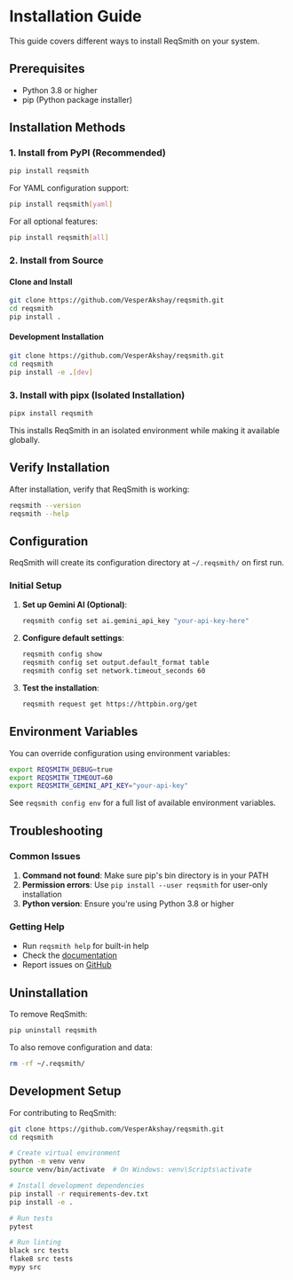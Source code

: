 # Installation Guide

This guide covers different ways to install ReqSmith on your system.

## Prerequisites

- Python 3.8 or higher
- pip (Python package installer)

## Installation Methods

### 1. Install from PyPI (Recommended)

```bash
pip install reqsmith
```

For YAML configuration support:
```bash
pip install reqsmith[yaml]
```

For all optional features:
```bash
pip install reqsmith[all]
```

### 2. Install from Source

#### Clone and Install
```bash
git clone https://github.com/VesperAkshay/reqsmith.git
cd reqsmith
pip install .
```

#### Development Installation
```bash
git clone https://github.com/VesperAkshay/reqsmith.git
cd reqsmith
pip install -e .[dev]
```

### 3. Install with pipx (Isolated Installation)

```bash
pipx install reqsmith
```

This installs ReqSmith in an isolated environment while making it available globally.

## Verify Installation

After installation, verify that ReqSmith is working:

```bash
reqsmith --version
reqsmith --help
```

## Configuration

ReqSmith will create its configuration directory at `~/.reqsmith/` on first run.

### Initial Setup

1. **Set up Gemini AI (Optional)**:
   ```bash
   reqsmith config set ai.gemini_api_key "your-api-key-here"
   ```

2. **Configure default settings**:
   ```bash
   reqsmith config show
   reqsmith config set output.default_format table
   reqsmith config set network.timeout_seconds 60
   ```

3. **Test the installation**:
   ```bash
   reqsmith request get https://httpbin.org/get
   ```

## Environment Variables

You can override configuration using environment variables:

```bash
export REQSMITH_DEBUG=true
export REQSMITH_TIMEOUT=60
export REQSMITH_GEMINI_API_KEY="your-api-key"
```

See `reqsmith config env` for a full list of available environment variables.

## Troubleshooting

### Common Issues

1. **Command not found**: Make sure pip's bin directory is in your PATH
2. **Permission errors**: Use `pip install --user reqsmith` for user-only installation
3. **Python version**: Ensure you're using Python 3.8 or higher

### Getting Help

- Run `reqsmith help` for built-in help
- Check the [documentation](https://vesperakshay.github.io/reqsmith/)
- Report issues on [GitHub](https://github.com/VesperAkshay/reqsmith/issues)

## Uninstallation

To remove ReqSmith:

```bash
pip uninstall reqsmith
```

To also remove configuration and data:

```bash
rm -rf ~/.reqsmith/
```

## Development Setup

For contributing to ReqSmith:

```bash
git clone https://github.com/VesperAkshay/reqsmith.git
cd reqsmith

# Create virtual environment
python -m venv venv
source venv/bin/activate  # On Windows: venv\Scripts\activate

# Install development dependencies
pip install -r requirements-dev.txt
pip install -e .

# Run tests
pytest

# Run linting
black src tests
flake8 src tests
mypy src
```